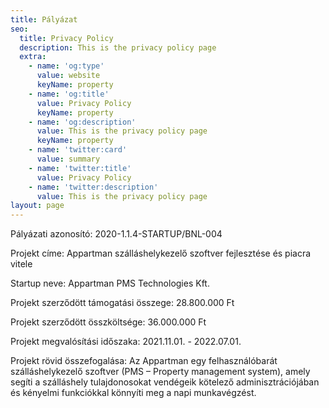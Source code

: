 ```yaml
---
title: Pályázat
seo:
  title: Privacy Policy
  description: This is the privacy policy page
  extra:
    - name: 'og:type'
      value: website
      keyName: property
    - name: 'og:title'
      value: Privacy Policy
      keyName: property
    - name: 'og:description'
      value: This is the privacy policy page
      keyName: property
    - name: 'twitter:card'
      value: summary
    - name: 'twitter:title'
      value: Privacy Policy
    - name: 'twitter:description'
      value: This is the privacy policy page
layout: page
---
```

Pályázati azonosító: 2020-1.1.4-STARTUP/BNL-004

Projekt címe: Appartman szálláshelykezelő szoftver fejlesztése és piacra vitele

Startup neve: Appartman PMS Technologies Kft.

Projekt szerződött támogatási összege: 28.800.000 Ft

Projekt szerződött összköltsége: 36.000.000 Ft

Projekt megvalósítási időszaka: 2021.11.01. - 2022.07.01.

Projekt rövid összefogalása: Az Appartman egy felhasználóbarát szálláshelykezelő szoftver (PMS – Property management system), amely segíti a szálláshely tulajdonosokat vendégeik kötelező adminisztrációjában és kényelmi funkciókkal könnyíti meg a napi munkavégzést.
